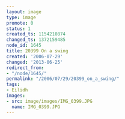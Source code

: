 ```yaml
---
layout: image
type: image
promote: 0
status: 1
created_ts: 1154210874
changed_ts: 1372159485
node_id: 1645
title: 20399 On a swing
created: '2006-07-29'
changed: '2013-06-25'
redirect_from:
- "/node/1645/"
permalink: "/2006/07/29/20399_on_a_swing/"
tags:
- Eilidh
images:
- src: image/images/IMG_0399.JPG
  name: IMG_0399.JPG
---
```


